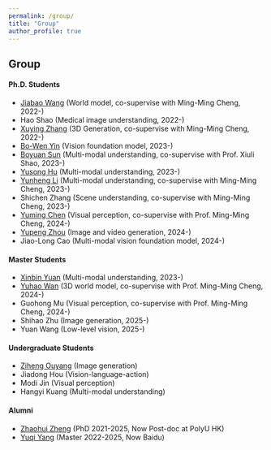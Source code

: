 ```yaml
---
permalink: /group/
title: "Group"
author_profile: true
---
```


## Group

#### Ph.D. Students


+ [Jiabao Wang](https://scholar.google.com/citations?user=S9ErhhEAAAAJ&hl=en&oi=ao) (World model, co-supervise with Ming-Ming Cheng, 2022-)
+ Hao Shao (Medical image understanding, 2022-)
+ [Xuying Zhang](https://zhangxuying1004.github.io/) (3D Generation, co-supervise with Ming-Ming Cheng, 2022-)
+ [Bo-Wen Yin](https://scholar.google.com/citations?user=xr_FRrEAAAAJ&hl=en&oi=sra) (Vision foundation model, 2023-)
+ [Boyuan Sun](https://scholar.google.com/citations?user=GvTWUAEAAAAJ&hl=en) (Multi-modal understanding, co-supervise with Prof. Xiuli Shao, 2023-)
+ [Yusong Hu](https://scholar.google.com/citations?user=A8Go6k4AAAAJ&hl=en&oi=ao) (Multi-modal understanding, 2023-)
+ [Yunheng Li](https://scholar.google.com/citations?user=pqloKgIAAAAJ&hl=en&oi=ao) (Multi-modal understanding, co-supervise with Ming-Ming Cheng, 2023-)
+ Shichen Zhang (Scene understanding, co-supervise with Ming-Ming Cheng, 2023-)
+ [Yuming Chen](https://scholar.google.com/citations?hl=en&user=EweNbRAAAAAJ) (Visual perception, co-supervise with Prof. Ming-Ming Cheng, 2024-)
+ [Yupeng Zhou](https://scholar.google.com/citations?user=zQTdfUIAAAAJ&hl=en&oi=ao) (Image and video generation, 2024-)
+ Jiao-Long Cao (Multi-modal vision foundation model, 2024-)

#### Master Students

+ [Xinbin Yuan](https://scholar.google.com/citations?user=Be26Qu8AAAAJ&hl=en) (Multi-modal understanding, 2023-)
+ [Yuhao Wan](https://scholar.google.com/citations?hl=en&user=kKyVqq0AAAAJ) (3D world model, co-supervise with Prof. Ming-Ming Cheng, 2024-)
+ Guohong Mu (Visual perception, co-supervise with Prof. Ming-Ming Cheng, 2024-)
+ Shihao Zhu (Image generation, 2025-)
+ Yuan Wang (Low-level vision, 2025-)

#### Undergraduate Students

+ [Ziheng Ouyang](https://scholar.google.com/citations?user=Qu-j8d8AAAAJ&hl=en&oi=ao) (Image generation)
+ Jiadong Hou (Vision-language-action)
+ Modi Jin (Visual perception)
+ Hangyi Kuang (Multi-modal understanding)
 
<span class='anchor' id='-pub'></span>

#### Alumni

+ [Zhaohui Zheng](https://scholar.google.com/citations?user=0X71NDYAAAAJ&hl=en) (PhD 2021-2025, Now Post-doc at PolyU HK)
+ [Yuqi Yang](https://scholar.google.com/citations?user=a4a9nswAAAAJ&hl=en&oi=ao) (Master 2022-2025, Now Baidu)

